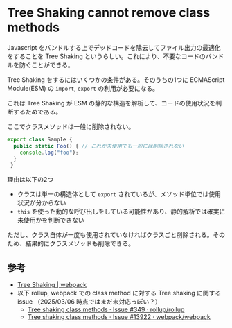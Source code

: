 # Tree Shaking cannot remove class methods

Javascript をバンドルする上でデッドコードを除去してファイル出力の最適化をすることを Tree Shaking というらしい。これにより、不要なコードのバンドルを防ぐことができる。

Tree Shaking をするにはいくつかの条件がある。そのうちの1つに ECMAScript Module(ESM) の `import`, `export` の利用が必要になる。

これは Tree Shaking が ESM の静的な構造を解析して、コードの使用状況を判断するためである。

ここでクラスメソッドは一般に削除されない。

```ts
export class Sample {
  public static Foo() { // これが未使用でも一般には削除されない
    console.log("foo");
  }
 }
```

理由は以下の2つ

- クラスは単一の構造体として `export` されているが、メソッド単位では使用状況が分からない
- `this` を使った動的な呼び出しをしている可能性があり、静的解析では確実に未使用かを判断できない

ただし、クラス自体が一度も使用されていなければクラスごと削除される。そのため、結果的にクラスメソッドも削除できる。

## 参考

- [Tree Shaking | webpack](https://webpack.js.org/guides/tree-shaking/)
- 以下 rollup, webpack での class method に対する Tree shaking に関する issue （2025/03/06 時点ではまだ未対応っぽい？）
  - [Tree shaking class methods · Issue #349 · rollup/rollup](https://github.com/rollup/rollup/issues/349)
  - [Tree shaking class methods · Issue #13922 · webpack/webpack](https://github.com/webpack/webpack/issues/13922)
